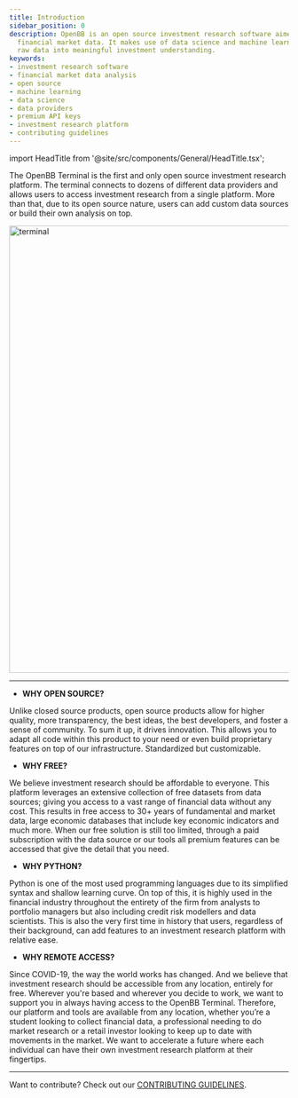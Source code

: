 ```yaml
---
title: Introduction
sidebar_position: 0
description: OpenBB is an open source investment research software aimed at analyzing
  financial market data. It makes use of data science and machine learning to convert
  raw data into meaningful investment understanding.
keywords:
- investment research software
- financial market data analysis
- open source
- machine learning
- data science
- data providers
- premium API keys
- investment research platform
- contributing guidelines
---
```


import HeadTitle from '@site/src/components/General/HeadTitle.tsx';

<HeadTitle title="OpenBB Terminal Docs" />

The OpenBB Terminal is the first and only open source investment research platform. The terminal connects to dozens of different data providers and allows users to access investment research from a single platform. More than that, due to its open source nature, users can add custom data sources or build their own analysis on top.

<img width="806" alt="terminal" src="https://github.com/OpenBB-finance/OpenBB/assets/25267873/0140f6e6-4a16-4b9a-80af-8b6378a5f9e0" />

---

- **WHY OPEN SOURCE?**

Unlike closed source products, open source products allow for higher quality, more transparency, the best ideas, the best developers, and foster a sense of community. To sum it up, it drives innovation. This allows you to adapt all code within this product to your need or even build proprietary features on top of our infrastructure. Standardized but customizable.

- **WHY FREE?**

We believe investment research should be affordable to everyone. This platform leverages an extensive collection of free datasets from data sources; giving you access to a vast range of financial data without any cost. This results in free access to 30+ years of fundamental and market data, large economic databases that include key economic indicators and much more. When our free solution is still too limited, through a paid subscription with the data source or our tools all premium features can be accessed that give the detail that you need.

- **WHY PYTHON?**

Python is one of the most used programming languages due to its simplified syntax and shallow learning curve. On top of this, it is highly used in the financial industry throughout the entirety of the firm from analysts to portfolio managers but also including credit risk modellers and data scientists. This is also the very first time in history that users, regardless of their background, can add features to an investment research platform with relative ease.

- **WHY REMOTE ACCESS?**

Since COVID-19, the way the world works has changed. And we believe that investment research should be accessible from any location, entirely for free. Wherever you're based and wherever you decide to work, we want to support you in always having access to the OpenBB Terminal. Therefore, our platform and tools are available from any location, whether you’re a student looking to collect financial data, a professional needing to do market research or a retail investor looking to keep up to date with movements in the market. We want to accelerate a future where each individual can have their own investment research platform at their fingertips.

---

Want to contribute? Check out our [CONTRIBUTING GUIDELINES](https://github.com/OpenBB-finance/OpenBB/blob/main/CONTRIBUTING.md).
